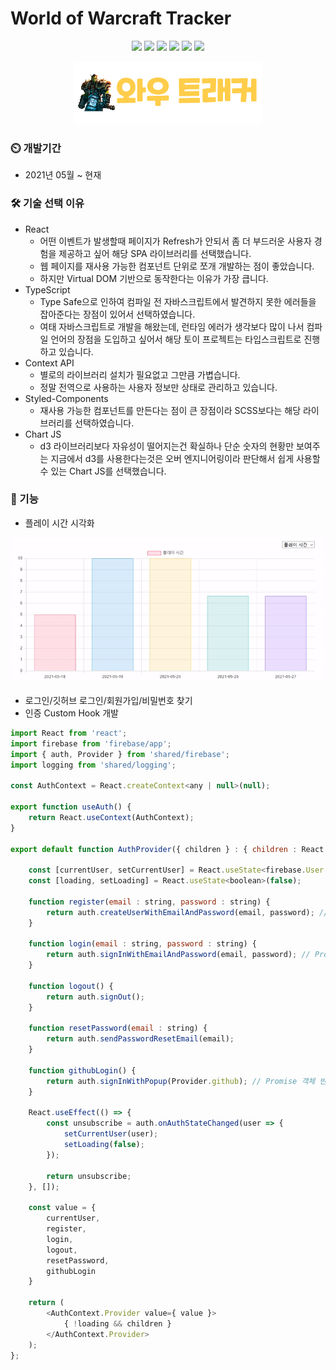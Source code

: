 # World of Warcraft Tracker

<p align='center'>
    <img src="https://img.shields.io/badge/Typescript-v4.1.2-blue?logo=Typescript"/>
    <img src="https://img.shields.io/badge/React-v17.0.2-blue?logo=React"/>
    <img src="https://img.shields.io/badge/StyledComponents-v5.3.0-pink?logo=styled-components"/>
    <img src="https://img.shields.io/badge/Chart.JS-v3.3.0-FF6384?logo=chart-dot-js"/>
    <img src="https://img.shields.io/badge/Firebase-v8.4.3-orange?logo=Firebase"/>
    <img src="https://img.shields.io/badge/yarn-^1.22.10-yellow?logo=yarn" />
</p>
<p align='center'>
    <img src="./src/media/wow.png"/>
</p>

### :timer_clock: 개발기간
+ 2021년 05월 ~ 현재

### 🛠️ 기술 선택 이유
+ React
    + 어떤 이벤트가 발생할때 페이지가 Refresh가 안되서 좀 더 부드러운 사용자 경험을 제공하고 싶어 해당 SPA 라이브러리를 선택했습니다.
    + 웹 페이지를 재사용 가능한 컴포넌트 단위로 쪼개 개발하는 점이 좋았습니다. 
    + 하지만 Virtual DOM 기반으로 동작한다는 이유가 가장 큽니다. 
+ TypeScript
    + Type Safe으로 인하여 컴파일 전 자바스크립트에서 발견하지 못한 에러들을 잡아준다는 장점이 있어서 선택하였습니다. 
    + 여태 자바스크립트로 개발을 해왔는데, 런타임 에러가 생각보다 많이 나서 컴파일 언어의 장점을 도입하고 싶어서 해당 토이 프로젝트는 타입스크립트로 진행하고 있습니다.
+ Context API
    + 별로의 라이브러리 설치가 필요없고 그만큼 가볍습니다.
    + 정말 전역으로 사용하는 사용자 정보만 상태로 관리하고 있습니다.
+ Styled-Components
    + 재사용 가능한 컴포넌트를 만든다는 점이 큰 장점이라 SCSS보다는 해당 라이브러리를 선택하였습니다.
+ Chart JS
    + d3 라이브러리보다 자유성이 떨어지는건 확실하나 단순 숫자의 현황만 보여주는 지금에서 d3를 사용한다는것은 오버 엔지니어링이라 판단해서 쉽게 사용할 수 있는 Chart JS를 선택했습니다.

###	:pushpin: 기능
+ 플레이 시간 시각화
<img src="./src/media/chart.gif"/>

+ 로그인/깃허브 로그인/회원가입/비밀번호 찾기
+ 인증 Custom Hook 개발
```Javascript
import React from 'react';
import firebase from 'firebase/app';
import { auth, Provider } from 'shared/firebase';
import logging from 'shared/logging';

const AuthContext = React.createContext<any | null>(null);

export function useAuth() {
    return React.useContext(AuthContext);
}

export default function AuthProvider({ children } : { children : React.ReactNode }) {

    const [currentUser, setCurrentUser] = React.useState<firebase.User | null>(null);
    const [loading, setLoading] = React.useState<boolean>(false);

    function register(email : string, password : string) {
        return auth.createUserWithEmailAndPassword(email, password); // Promise 객체 반환
    }

    function login(email : string, password : string) {
        return auth.signInWithEmailAndPassword(email, password); // Promise 객체 반환
    }

    function logout() {
        return auth.signOut();
    }

    function resetPassword(email : string) {
        return auth.sendPasswordResetEmail(email);
    }

    function githubLogin() {
        return auth.signInWithPopup(Provider.github); // Promise 객체 반환
    }

    React.useEffect(() => {
        const unsubscribe = auth.onAuthStateChanged(user => {
            setCurrentUser(user);
            setLoading(false);
        });

        return unsubscribe;
    }, []);

    const value = {
        currentUser,
        register,
        login,
        logout,
        resetPassword,
        githubLogin
    }

    return (
        <AuthContext.Provider value={ value }>
            { !loading && children }
        </AuthContext.Provider>
    );
};
```